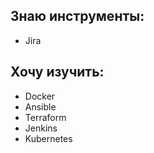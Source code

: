 ## Знаю инструменты:
* Jira

## Хочу изучить:
* Docker
* Ansible
* Terraform
* Jenkins
* Kubernetes


